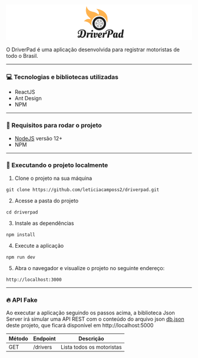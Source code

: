 ![logotipo da driverpad](./src/assets/imgs/logotipo.png)

O DriverPad é uma aplicação desenvolvida para registrar motoristas de todo o Brasil.

---

### 💻 Tecnologias e bibliotecas utilizadas

- ReactJS
- Ant Design
- NPM

---

### 🔨 Requisitos para rodar o projeto

- [NodeJS](https://nodejs.org/en/) versão 12+
- NPM

---

### 🚀 Executando o projeto localmente

1. Clone o projeto na sua máquina

```
git clone https://github.com/leticiacamposs2/driverpad.git
```

2. Acesse a pasta do projeto 

```
cd driverpad
```

3. Instale as dependências

```
npm install
```

4. Execute a aplicação

```
npm run dev
```

5. Abra o navegador e visualize o projeto no seguinte endereço:

```
http://localhost:3000
```

----

### 🔥 API Fake

Ao executar a aplicação seguindo os passos acima, a biblioteca Json Server irá simular uma API REST com o conteúdo do arquivo json [db.json](./db.json) deste projeto, que ficará disponível em http://localhost:5000


Método   | Endpoint   | Descrição
--------- | ------ | ------
GET | /drivers | Lista todos os motoristas


